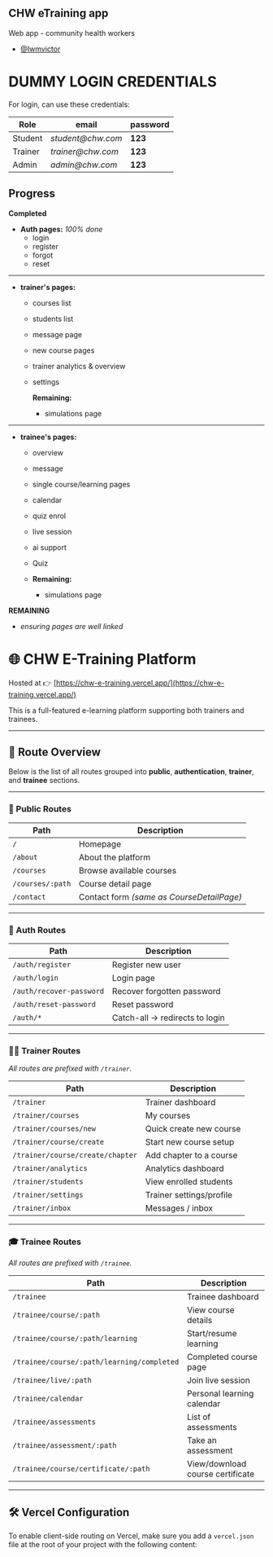 ## CHW eTraining app

Web app - community health workers

- [@Iwmvictor](https://github.com/iwmvictor)

# DUMMY LOGIN CREDENTIALS

For login, can use these credentials:

| Role    | email             | password |
| ------- | ----------------- | -------- |
| Student | _student@chw.com_ | **123**  |
| Trainer | _trainer@chw.com_ | **123**  |
| Admin   | _admin@chw.com_   | **123**  |

## Progress

**Completed**

- **Auth pages:** _100% done_
  - login
  - register
  - forgot
  - reset

<hr>

- **trainer's pages:**

  - courses list
  - students list
  - message page
  - new course pages
  - trainer analytics & overview
  - settings

    **Remaining:**

    - simulations page

<hr/>

- **trainee's pages:**

  - overview
  - message
  - single course/learning pages
  - calendar
  - quiz enrol
  - live session
  - ai support
  - Quiz

  - **Remaining:**

    - simulations page

**REMAINING**

- _ensuring pages are well linked_

# 🌐 CHW E-Training Platform

Hosted at 👉 [https://chw-e-training.vercel.app/](https://chw-e-training.vercel.app/)

This is a full-featured e-learning platform supporting both trainers and trainees.

---

## 🧭 Route Overview

Below is the list of all routes grouped into **public**, **authentication**, **trainer**, and **trainee** sections.

---

### 🚪 Public Routes

| Path             | Description                               |
| ---------------- | ----------------------------------------- |
| `/`              | Homepage                                  |
| `/about`         | About the platform                        |
| `/courses`       | Browse available courses                  |
| `/courses/:path` | Course detail page                        |
| `/contact`       | Contact form _(same as CourseDetailPage)_ |

---

### 🔐 Auth Routes

| Path                     | Description                    |
| ------------------------ | ------------------------------ |
| `/auth/register`         | Register new user              |
| `/auth/login`            | Login page                     |
| `/auth/recover-password` | Recover forgotten password     |
| `/auth/reset-password`   | Reset password                 |
| `/auth/*`                | Catch-all → redirects to login |

---

### 👨‍🏫 Trainer Routes

_All routes are prefixed with `/trainer`._

| Path                             | Description              |
| -------------------------------- | ------------------------ |
| `/trainer`                       | Trainer dashboard        |
| `/trainer/courses`               | My courses               |
| `/trainer/courses/new`           | Quick create new course  |
| `/trainer/course/create`         | Start new course setup   |
| `/trainer/course/create/chapter` | Add chapter to a course  |
| `/trainer/analytics`             | Analytics dashboard      |
| `/trainer/students`              | View enrolled students   |
| `/trainer/settings`              | Trainer settings/profile |
| `/trainer/inbox`                 | Messages / inbox         |

---

### 🎓 Trainee Routes

_All routes are prefixed with `/trainee`._

| Path                                       | Description                      |
| ------------------------------------------ | -------------------------------- |
| `/trainee`                                 | Trainee dashboard                |
| `/trainee/course/:path`                    | View course details              |
| `/trainee/course/:path/learning`           | Start/resume learning            |
| `/trainee/course/:path/learning/completed` | Completed course page            |
| `/trainee/live/:path`                      | Join live session                |
| `/trainee/calendar`                        | Personal learning calendar       |
| `/trainee/assessments`                     | List of assessments              |
| `/trainee/assessment/:path`                | Take an assessment               |
| `/trainee/course/certificate/:path`        | View/download course certificate |

---

## 🛠 Vercel Configuration

To enable client-side routing on Vercel, make sure you add a `vercel.json` file at the root of your project with the following content:
